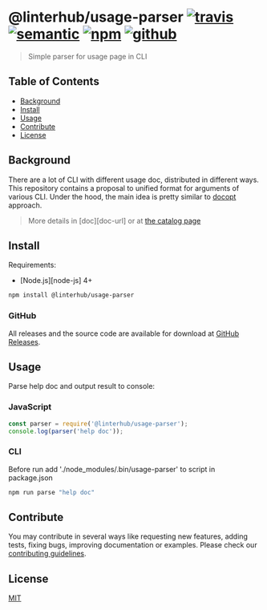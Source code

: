 # @linterhub/usage-parser [![travis][shield-travis]][travis-url] [![semantic][shield-semantic]][semantic-url] [![npm][shield-npm]][npm-url] [![github][shield-github]][repo-url]

> Simple parser for usage page in CLI

## Table of Contents

- [Background](#background)
- [Install](#install)
- [Usage](#usage)
- [Contribute](#contribute)
- [License](#license)

## Background

There are a lot of CLI with different usage doc, distributed in different ways.
This repository contains a proposal to unified format for arguments
of various CLI. Under the hood, the main idea is pretty similar
to [docopt][docopt-url] approach.

> More details in [doс][doc-url] or at [the catalog page][catalog-url]

## Install

Requirements:

- [Node.js][node-js] 4+

```bash
npm install @linterhub/usage-parser
```

### GitHub

All releases and the source code are available for download
at [GitHub Releases][repo-release-url].

## Usage

Parse help doc and output result to console:

### JavaScript

```javascript
const parser = require('@linterhub/usage-parser');
console.log(parser('help doc'));
```

### CLI

Before run add './node_modules/.bin/usage-parser' to script in package.json

```bash
npm run parse "help doc"
```

## Contribute

You may contribute in several ways like requesting new features,
adding tests, fixing bugs, improving documentation or examples.
Please check our [contributing guidelines][repo-contributing].

## License

[MIT][repo-license]

[repo-doc]: https://github.com/linterhub/usage-parser/blob/develop/doc
[repo-url]: https://github.com/linterhub/usage-parser
[repo-license]: https://github.com/linterhub/usage-parser/blob/master/LICENSE.md
[repo-release-url]: https://github.com/linterhub/usage-parser/releases
[repo-contributing]: https://github.com/linterhub/usage-parser/blob/master/.github/CONTRIBUTING.md
[shield-npm]: https://img.shields.io/npm/v/@linterhub/usage-parser.svg
[shield-github]: https://img.shields.io/github/release/linterhub/usage-parser.svg?label=github
[shield-travis]: https://img.shields.io/travis/linterhub/usage-parser/master.svg
[shield-semantic]: https://img.shields.io/badge/%20%20%F0%9F%93%A6%F0%9F%9A%80-semantic--release-e10079.svg
[npm-url]: https://www.npmjs.com/package/@linterhub/usage-parser
[docopt-url]: http://docopt.org
[travis-url]: https://travis-ci.org/linterhub/usage-parser/branches
[node-js-url]: https://nodejs.org
[catalog-url]: https://github.com/linterhub/catalog
[semantic-url]: https://github.com/semantic-release/semantic-release
